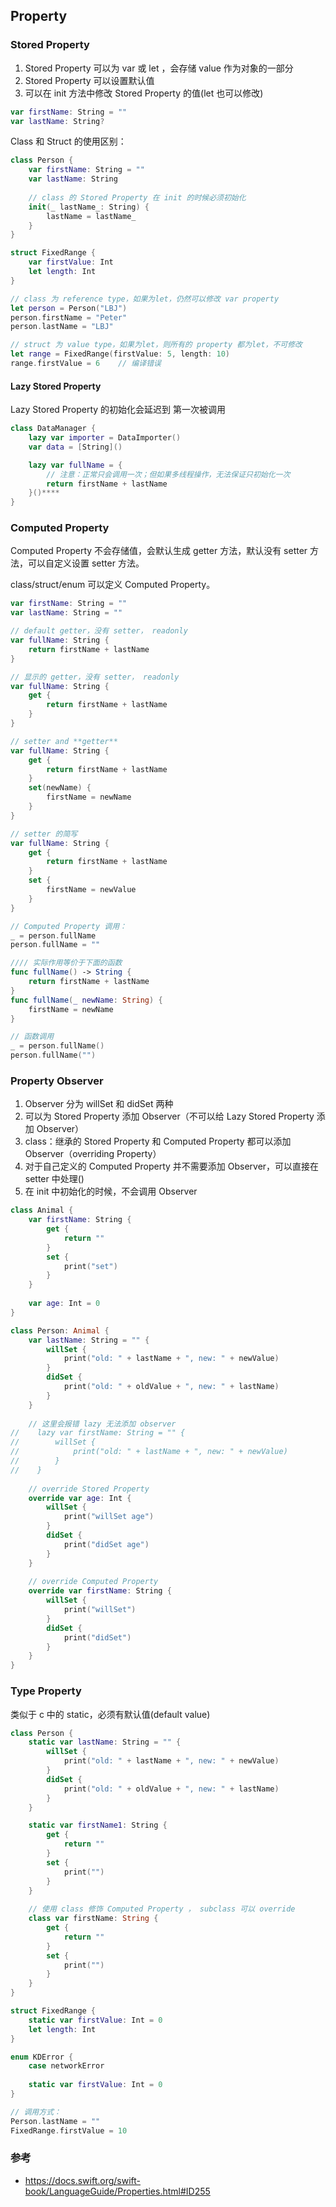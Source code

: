 ## Property

### Stored Property

1. Stored Property 可以为 var 或 let ，会存储 value 作为对象的一部分
2. Stored Property 可以设置默认值
3. 可以在 init 方法中修改 Stored Property 的值(let 也可以修改)

``` Swift
var firstName: String = ""
var lastName: String?
```

Class 和 Struct 的使用区别：

``` Swift
class Person {
    var firstName: String = ""
    var lastName: String
    
    // class 的 Stored Property 在 init 的时候必须初始化
    init(_ lastName_: String) {
        lastName = lastName_
    }
}

struct FixedRange {
    var firstValue: Int
    let length: Int
}

// class 为 reference type，如果为let，仍然可以修改 var property 
let person = Person("LBJ")
person.firstName = "Peter"
person.lastName = "LBJ"

// struct 为 value type，如果为let，则所有的 property 都为let，不可修改
let range = FixedRange(firstValue: 5, length: 10)
range.firstValue = 6    // 编译错误
```

#### Lazy Stored Property

Lazy Stored Property 的初始化会延迟到 第一次被调用

``` Swift
class DataManager {
    lazy var importer = DataImporter()
    var data = [String]()

    lazy var fullName = {
        // 注意：正常只会调用一次；但如果多线程操作，无法保证只初始化一次
        return firstName + lastName
    }()****
}
```

### Computed Property

Computed Property 不会存储值，会默认生成 getter 方法，默认没有 setter 方法，可以自定义设置 setter 方法。

class/struct/enum 可以定义 Computed Property。

``` Swift
var firstName: String = ""
var lastName: String = ""

// default getter，没有 setter， readonly
var fullName: String {
    return firstName + lastName
}

// 显示的 getter，没有 setter， readonly
var fullName: String {
    get {
        return firstName + lastName
    }
}

// setter and **getter**
var fullName: String {
    get {
        return firstName + lastName
    }
    set(newName) {
        firstName = newName
    }
}

// setter 的简写
var fullName: String {
    get {
        return firstName + lastName
    }
    set {
        firstName = newValue
    }
}

// Computed Property 调用：
_ = person.fullName
person.fullName = ""

//// 实际作用等价于下面的函数 
func fullName() -> String {
    return firstName + lastName
}
func fullName(_ newName: String) {
    firstName = newName
}

// 函数调用
_ = person.fullName()
person.fullName("")
```


### Property Observer

1. Observer 分为 willSet 和 didSet 两种
2. 可以为 Stored Property 添加 Observer（不可以给 Lazy Stored Property 添加 Observer）
3. class：继承的 Stored Property 和 Computed Property 都可以添加 Observer（overriding Property）
4. 对于自己定义的 Computed Property 并不需要添加 Observer，可以直接在 setter 中处理()
5. 在 init 中初始化的时候，不会调用 Observer

``` Swift
class Animal {
    var firstName: String {
        get {
            return ""
        }
        set {
            print("set")
        }
    }
    
    var age: Int = 0
}

class Person: Animal {
    var lastName: String = "" {
        willSet {
            print("old: " + lastName + ", new: " + newValue)
        }
        didSet {
            print("old: " + oldValue + ", new: " + lastName)
        }
    }
    
    // 这里会报错 lazy 无法添加 observer
//    lazy var firstName: String = "" {
//        willSet {
//            print("old: " + lastName + ", new: " + newValue)
//        }
//    }
    
    // override Stored Property
    override var age: Int {
        willSet {
            print("willSet age")
        }
        didSet {
            print("didSet age")
        }
    }
    
    // override Computed Property
    override var firstName: String {
        willSet {
            print("willSet")
        }
        didSet {
            print("didSet")
        }
    }
}
```

### Type Property

类似于 c 中的 static，必须有默认值(default value)

``` Swift
class Person {
    static var lastName: String = "" {
        willSet {
            print("old: " + lastName + ", new: " + newValue)
        }
        didSet {
            print("old: " + oldValue + ", new: " + lastName)
        }
    }

    static var firstName1: String {
        get {
            return ""
        }
        set {
            print("")
        }
    }
    
    // 使用 class 修饰 Computed Property ， subclass 可以 override
    class var firstName: String {
        get {
            return ""
        }
        set {
            print("")
        }
    }
}

struct FixedRange {
    static var firstValue: Int = 0
    let length: Int
}

enum KDError {
    case networkError
    
    static var firstValue: Int = 0
}

// 调用方式：
Person.lastName = ""
FixedRange.firstValue = 10
```

### 参考 
- https://docs.swift.org/swift-book/LanguageGuide/Properties.html#ID255
